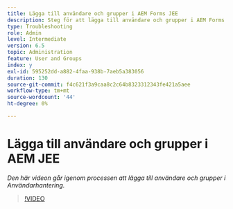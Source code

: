 ```yaml
---
title: Lägga till användare och grupper i AEM Forms JEE
description: Steg för att lägga till användare och grupper i AEM Forms JEE
type: Troubleshooting
role: Admin
level: Intermediate
version: 6.5
topic: Administration
feature: User and Groups
index: y
exl-id: 595252dd-a882-4faa-938b-7aeb5a383056
duration: 130
source-git-commit: f4c621f3a9caa8c2c64b8323312343fe421a5aee
workflow-type: tm+mt
source-wordcount: '44'
ht-degree: 0%

---
```


# Lägga till användare och grupper i AEM JEE

*Den här videon går igenom processen att lägga till användare och grupper i Användarhantering.*

>[!VIDEO](https://video.tv.adobe.com/v/335485?quality=12&learn=on)
